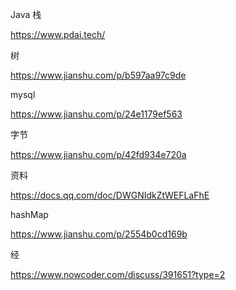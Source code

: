Java 栈

https://www.pdai.tech/



树

https://www.jianshu.com/p/b597aa97c9de



mysql

https://www.jianshu.com/p/24e1179ef563



字节

https://www.jianshu.com/p/42fd934e720a



资料

https://docs.qq.com/doc/DWGNIdkZtWEFLaFhE



hashMap

https://www.jianshu.com/p/2554b0cd169b



经

https://www.nowcoder.com/discuss/391651?type=2

